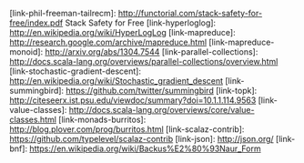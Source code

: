 [scala.Option]: http://www.scala-lang.org/api/current/#scala.Option

[tut]: https://github.com/tpolecat/tut

[cats.package]: http://typelevel.org/cats/api/#cats.package
[cats.Eval]: http://typelevel.org/cats/api/#cats.Eval
[cats.functor.package]: http://typelevel.org/cats/api/#cats.functor.package
[cats.Functor]: http://typelevel.org/cats/api/#cats.Functor
[cats.Id]: http://typelevel.org/cats/api/#cats.Id
[cats.Monad]: http://typelevel.org/cats/api/#cats.Monad
[cats.Show]: http://typelevel.org/cats/api/#cats.Show
[cats.Traverse]: http://typelevel.org/cats/api/#cats.Traverse
[cats.data.IdT]: http://typelevel.org/cats/api/#cats.data.IdT
[cats.data.ListT]: http://typelevel.org/cats/api/#cats.data.ListT
[cats.data.NonEmptyList]: http://typelevel.org/cats/api/#cats.data.NonEmptyList
[cats.data.OptionT]: http://typelevel.org/cats/api/#cats.data.OptionT
[cats.data.Reader]: http://typelevel.org/cats/api/#cats.data.Reader
[cats.data.ReaderT]: http://typelevel.org/cats/api/#cats.data.ReaderT
[cats.data.ReaderWriterStateT]: http://typelevel.org/cats/api/#cats.data.ReaderWriterStateT
[cats.data.State]: http://typelevel.org/cats/api/#cats.data.State
[cats.data.StateT]: http://typelevel.org/cats/api/#cats.data.StateT
[cats.data.Writer]: http://typelevel.org/cats/api/#cats.data.Writer
[cats.data.WriterT]: http://typelevel.org/cats/api/#cats.data.WriterT
[cats.data.Xor]: http://typelevel.org/cats/api/#cats.data.Xor
[cats.data.XorT]: http://typelevel.org/cats/api/#cats.data.XorT
[cats.implicits]: http://typelevel.org/cats/api/#cats.implicits
[cats.instances]: http://typelevel.org/cats/api/#cats.instances.package
[cats.instances.all]: http://typelevel.org/cats/api/#cats.instances.package$$all$
[cats.instances.int]: http://typelevel.org/cats/api/#cats.instances.package$$int$
[cats.instances.string]: http://typelevel.org/cats/api/#cats.instances.package$$string$
[cats.instances.list]: http://typelevel.org/cats/api/#cats.instances.package$$list$
[cats.instances.option]: http://typelevel.org/cats/api/#cats.instances.package$$option$
[cats.instances.map]: http://typelevel.org/cats/api/#cats.instances.package$$map$
[cats.kernel.package]: http://typelevel.org/cats/api/#cats.kernel.package
[cats.kernel.Eq]: http://typelevel.org/cats/api/#cats.kernel.Eq
[cats.kernel.Monoid]: http://typelevel.org/cats/api/#cats.kernel.Monoid
[cats.kernel.Semigroup]: http://typelevel.org/cats/api/#cats.kernel.Semigroup
[cats.syntax]: http://typelevel.org/cats/api/#cats.syntax.package
[cats.syntax.applicative]: http://typelevel.org/cats/api/#cats.syntax.package$$applicative$
[cats.syntax.eq]: http://typelevel.org/cats/api/#cats.syntax.package$$eq$
[cats.syntax.flatMap]: http://typelevel.org/cats/api/#cats.syntax.package$$flatMap$
[cats.syntax.functor]: http://typelevel.org/cats/api/#cats.syntax.package$$functor$
[cats.syntax.option]: http://typelevel.org/cats/api/#cats.syntax.package$$option$
[cats.syntax.semigroup]: http://typelevel.org/cats/api/#cats.syntax.package$$semigroup$
[cats.syntax.show]: http://typelevel.org/cats/api/#cats.syntax.package$$show$
[cats.syntax.xor]: http://typelevel.org/cats/api/#cats.syntax.package$$xor$

[scalaz.\/]: http://docs.typelevel.org/api/scalaz/stable/7.0.4/doc/#scalaz.$bslash$div
[scalaz.Applicative]: http://docs.typelevel.org/api/scalaz/stable/7.0.4/doc/#scalaz.Applicative
[scalaz.Cord]: http://docs.typelevel.org/api/scalaz/stable/7.0.4/doc/#scalaz.Cord
[scalaz.Equal]: http://docs.typelevel.org/api/scalaz/stable/7.0.4/doc/#scalaz.Equal
[scalaz.Foldable]: http://docs.typelevel.org/api/scalaz/stable/7.0.4/doc/#scalaz.Foldable
[scalaz.Functor]: http://docs.typelevel.org/api/scalaz/stable/7.0.4/doc/#scalaz.Functor
[scalaz.Monad]: http://docs.typelevel.org/api/scalaz/nightly/index.html#scalaz.Monad
[scalaz.MonadTrans]: http://docs.typelevel.org/api/scalaz/nightly/index.html#scalaz.MonadTrans
[scalaz.Monoid]: http://docs.typelevel.org/api/scalaz/stable/7.0.4/doc/#scalaz.Monoid
[scalaz.NaturalTransformation]: http://docs.typelevel.org/api/scalaz/stable/7.0.4/doc/#scalaz.NaturalTransformation
[scalaz.Show]: http://docs.typelevel.org/api/scalaz/stable/7.0.4/doc/#scalaz.Show
[scalaz.Tag]: http://docs.typelevel.org/api/scalaz/stable/7.0.4/doc/#scalaz.Tag$
[scalaz.Traversable]: http://docs.typelevel.org/api/scalaz/stable/7.0.4/doc/#scalaz.Traversable
[scalaz.OptionT]: http://docs.typelevel.org/api/scalaz/stable/7.0.4/doc/#scalaz.OptionT
[scalaz.ListT]: http://docs.typelevel.org/api/scalaz/stable/7.0.4/doc/#scalaz.ListT
[scalaz.EitherT]: http://docs.typelevel.org/api/scalaz/stable/7.0.4/doc/#scalaz.EitherT
[scalaz.ReaderT]: http://docs.typelevel.org/api/scalaz/stable/7.0.4/doc/#scalaz.ReaderT
[scalaz.WriterT]: http://docs.typelevel.org/api/scalaz/stable/7.0.4/doc/#scalaz.WriterT
[scalaz.IdT]: http://docs.typelevel.org/api/scalaz/stable/7.0.4/doc/#scalaz.IdT
[scalaz.instances.anyVal]: http://docs.typelevel.org/api/scalaz/stable/7.0.4/doc/#scalaz.instances.anyVal$
[scalaz.instances.list]: http://docs.typelevel.org/api/scalaz/stable/7.0.4/doc/#scalaz.instances.list$
[scalaz.instances.map]: http://docs.typelevel.org/api/scalaz/stable/7.0.4/doc/#scalaz.instances.map$
[scalaz.instances.option]: http://docs.typelevel.org/api/scalaz/stable/7.0.4/doc/#scalaz.instances.option$
[scalaz.instances.string]: http://docs.typelevel.org/api/scalaz/stable/7.0.4/doc/#scalaz.instances.string$
[scalaz.instances.tuple]: http://docs.typelevel.org/api/scalaz/stable/7.0.4/doc/#scalaz.instances.tuple$
[scalaz.instances]: http://docs.typelevel.org/api/scalaz/stable/7.0.4/doc/#scalaz.instances.package
[scalaz.syntax.equal]: http://docs.typelevel.org/api/scalaz/stable/7.0.4/doc/#scalaz.syntax.Syntaxes$equal$
[scalaz.syntax.show]: http://docs.typelevel.org/api/scalaz/stable/7.0.4/doc/#scalaz.syntax.Syntaxes$show$
[scalaz.syntax]: http://docs.typelevel.org/api/scalaz/stable/7.0.4/doc/#scalaz.syntax.package
[scalaz]: http://docs.typelevel.org/api/scalaz/stable/7.0.4/doc/#scalaz.package

[link-algebird]: https://github.com/twitter/algebird
[link-bloom-filter]: http://en.wikipedia.org/wiki/Bloom_filter
[link-cats]: http://typelevel.org/cats
[link-don-stewart]: https://donsbot.wordpress.com
[link-don-stewart-so]: http://stackoverflow.com/questions/27852709/enterprise-patterns-with-functional-programming/27860072#27860072
[link-essential-scala]: http://underscore.io/training/courses/essential-scala/
[link-phil-freeman-tailrecm]: http://functorial.com/stack-safety-for-free/index.pdf Stack Safety for Free
[link-hyperloglog]: http://en.wikipedia.org/wiki/HyperLogLog
[link-mapreduce]: http://research.google.com/archive/mapreduce.html
[link-mapreduce-monoid]: http://arxiv.org/abs/1304.7544
[link-parallel-collections]: http://docs.scala-lang.org/overviews/parallel-collections/overview.html
[link-stochastic-gradient-descent]: http://en.wikipedia.org/wiki/Stochastic_gradient_descent
[link-summingbird]: https://github.com/twitter/summingbird
[link-topk]: http://citeseerx.ist.psu.edu/viewdoc/summary?doi=10.1.1.114.9563
[link-value-classes]: http://docs.scala-lang.org/overviews/core/value-classes.html
[link-monads-burritos]: http://blog.plover.com/prog/burritos.html
[link-scalaz-contrib]: https://github.com/typelevel/scalaz-contrib
[link-json]: http://json.org/
[link-bnf]: https://en.wikipedia.org/wiki/Backus%E2%80%93Naur_Form
